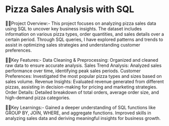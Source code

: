 # Pizza Sales Analysis with SQL
🐦‍🔥Project Overview:-
This project focuses on analyzing pizza sales data using SQL to uncover key business insights. The dataset includes information on various pizza types, order quantities, and sales details over a certain period. Through SQL queries, I have explored patterns and trends to assist in optimizing sales strategies and understanding customer preferences.

🐦‍🔥Key Features:-
Data Cleaning & Preprocessing: Organized and cleaned raw data to ensure accurate analysis.
Sales Trend Analysis: Analyzed sales performance over time, identifying peak sales periods.
Customer Preferences: Investigated the most popular pizza types and sizes based on sales volume.
Revenue Insights: Evaluated revenue generated from different pizzas, assisting in decision-making for pricing and marketing strategies.
Order Details: Detailed breakdown of total orders, average order size, and high-demand pizza categories.

🐦‍🔥Key Learnings:-
Gained a deeper understanding of SQL functions like GROUP BY, JOIN, WHERE, and aggregate functions.
Improved skills in analyzing sales data and deriving meaningful insights for business growth.
